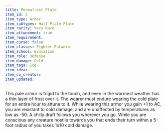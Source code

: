 ```yaml
---
title: Permafrost Plate
item_id: 5
item_type: Armor
item_subtypes: Half Plate Plate
item_rarity: Very Rare
item_attunement: true
item_requirement:
item_curse: false
item_classes: Fighter Paladin
item_school: Evocation
item_role: Defense
item_damage: Cold
item_tags: Ice
item_idea:
item_co_creator:
item_updated:
---
```


This pale armor is frigid to the touch, and even in the warmest weather has a thin layer of frost over it. The wearer must endure wearing the cold plate for an entire hour to attune to it. While wearing this armor you gain +1 to AC, you are resistant to cold damage, and are unaffected by temperatures as low as -50. A chilly draft follows you wherever you go. While you are conscious any creature hostile towards you that ends their turn within a 5-foot radius of you takes 1d10 cold damage.
